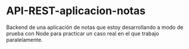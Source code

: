 # API-REST-aplicacion-notas
Backend de una aplicación de notas que estoy desarrollando a modo de prueba con Node para practicar un caso real en el que trabajo paralelamente.
